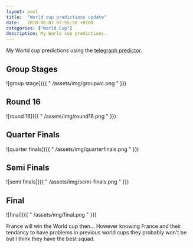 ```yaml
---
layout: post
title:  "World cup predictions update"
date:   2018-06-07 07:55:58 +0100
categories: ["World Cup"]
description: My World cup predictions.
---
```


My World cup predictions using the <a href="https://www.telegraph.co.uk/football/world-cup-2018-wallchart-predictor/" target="_blank">telegraph predictor</a>.

<h2>Group Stages</h2>

![group stage]({{ " /assets/img/groupwc.png " }})

<h2>Round 16</h2>

![round 16]({{ " /assets/img/round16.png " }})

<h2>Quarter Finals</h2>

![quarter finals]({{ " /assets/img/quarterfinals.png " }})

<h2>Semi Finals</h2>

![semi finals]({{ " /assets/img/semi-finals.png " }})

<h2>Final</h2>

![final]({{ " /assets/img/final.png " }})

France will win the World cup then...
However knowing France and their tendancy to have problems in previous world cups they probably won't be but I think they have the best squad.
